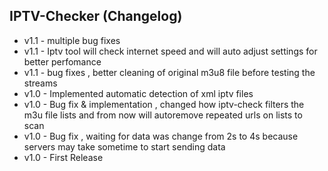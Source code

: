 ## IPTV-Checker (Changelog)

* v1.1 - multiple bug fixes
* v1.1 - Iptv tool will check internet speed and will auto adjust settings for better perfomance
* v1.1 - bug fixes , better cleaning of original m3u8 file before testing the streams
* v1.0 - Implemented automatic detection of xml iptv files
* v1.0 - Bug fix & implementation , changed how iptv-check filters the m3u file lists and from now will autoremove repeated urls on lists to scan
* v1.0 - Bug fix , waiting for data was change from 2s to 4s because servers may take sometime to start sending data
* v1.0 - First Release